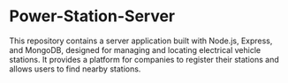 # Power-Station-Server
This repository contains a server application built with Node.js, Express, and MongoDB, designed for managing and locating electrical vehicle stations. It provides a platform for companies to register their stations and allows users to find nearby stations.
